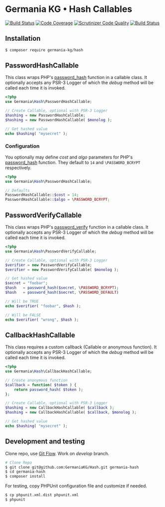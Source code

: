 # Germania KG • Hash Callables

[![Build Status](https://travis-ci.org/GermaniaKG/Hash.svg?branch=master)](https://travis-ci.org/GermaniaKG/Hash?branch=master)
[![Code Coverage](https://scrutinizer-ci.com/g/GermaniaKG/Hash/badges/coverage.png?b=master)](https://scrutinizer-ci.com/g/GermaniaKG/Hash/?branch=master)
[![Scrutinizer Code Quality](https://scrutinizer-ci.com/g/GermaniaKG/Hash/badges/quality-score.png?b=master)](https://scrutinizer-ci.com/g/GermaniaKG/Hash/?branch=master)
[![Build Status](https://scrutinizer-ci.com/g/GermaniaKG/Hash/badges/build.png?b=master)](https://scrutinizer-ci.com/g/GermaniaKG/Hash/build-status/master)

## Installation

```bash
$ composer require germania-kg/hash
```


## PasswordHashCallable

This class wraps PHP's [password_hash](http://php.net/manual/de/function.password-hash.php) function in a callable class. It optionally accepts any PSR-3 Logger of which the *debug* method will be called each time it is invoked.

```php
<?php
use Germania\Hash\PasswordHashCallable;

// Create Callable, optional with PSR-3 Logger
$hashing = new PasswordHashCallable;
$hashing = new PasswordHashCallable( $monolog );

// Get hashed value
echo $hashing( "mysecret" );
```

### Configuration

You optionally may define *cost* and *algo* parameters for PHP's [password_hash](http://php.net/manual/de/function.password-hash.php) function. They default to `14` and `\PASSWORD_BCRYPT` respectively.

```php
<?php
use Germania\Hash\PasswordHashCallable;

// Defaults
PasswordHashCallable::$cost = 14;
PasswordHashCallable::$algo = \PASSWORD_BCRYPT;
```

## PasswordVerifyCallable


This class wraps PHP's [password_verify](http://php.net/manual/de/function.password-verify.php) function in a callable class. It optionally accepts any PSR-3 Logger of which the *debug* method will be called each time it is invoked.

```php
<?php
use Germania\Hash\PasswordVerifyCallable;

// Create Callable, optional with PSR-3 Logger
$verifier = new PasswordVerifyCallable;
$verifier = new PasswordVerifyCallable( $monolog );

// Get hashed value
$secret = "foobar";
$hash   = password_hash($secret, \PASSWORD_BCRYPT);
$hash   = password_hash($secret, \PASSWORD_DEFAULT)

// Will be TRUE
echo $verifier( "foobar", $hash );

// Will be FALSE
echo $verifier( "wrong", $hash );
```



## CallbackHashCallable

This class requires a custom callback (Callable or anonymous function). 
It optionally accepts any PSR-3 Logger of which the *debug* method will be called each time it is invoked.

```php
<?php
use Germania\Hash\CallbackHashCallable;

// Create anonymous function
$callback = function( $token ) {
	return password_hash( $token );
};

// Create Callable, optional with PSR-3 Logger
$hashing = new CallbackHashCallable( $callback );
$hashing = new CallbackHashCallable( $callback, $monolog );

// Get hashed value
echo $hashing( "mysecret" );
```



## Development and testing

Clone repo, use [Git Flow](https://github.com/nvie/gitflow). Work on *develop* branch.

```bash
# Clone Repo
$ git clone git@github.com:GermaniaKG/Hash.git germania-hash
$ cd germania-hash
$ composer install
```

For testing, copy PHPUnit configuration file and customize if needed.

```bash
$ cp phpunit.xml.dist phpunit.xml
$ phpunit
```
